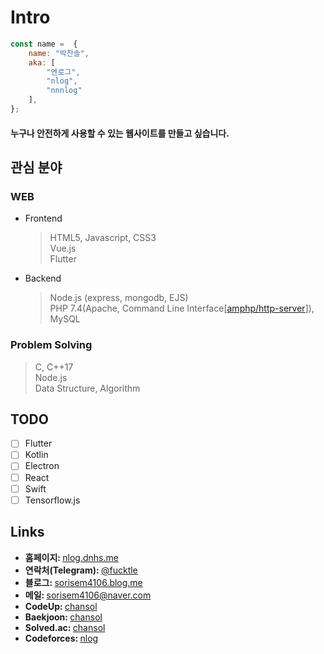 # Intro
```js
const name =  {
	name: "박찬솔",
	aka: [
		"엔로그",
		"nlog",
		"nnnlog"
	],
};
```
#### 누구나 안전하게 사용할 수 있는 웹사이트를 만들고 싶습니다.


## 관심 분야
### WEB
* Frontend

  > HTML5, Javascript, CSS3<br>
  > Vue.js<br>
  > Flutter<br>
  
* Backend

  > Node.js (express, mongodb, EJS)<br>
  > PHP 7.4(Apache, Command Line Interface[[amphp/http-server](https://github.com/amphp/http-server)]), MySQL<br>
  
### Problem Solving

  > C, C++17<br>
  > Node.js<br>
  > Data Structure, Algorithm<br>
  
## TODO
* [ ] Flutter
* [ ] Kotlin
* [ ] Electron
* [ ] React
* [ ] Swift
* [ ] Tensorflow.js

## Links
* <b>홈페이지: </b> [nlog.dnhs.me](https://nlog.dnhs.me/)
* <b>연락처(Telegram): </b> [@fucktle](https://t.me/fucktle)
* <b>블로그: </b> [sorisem4106.blog.me](https://sorisem4106.blog.me/)
* <b>메일: </b> sorisem4106@naver.com
* <b>CodeUp: </b>[chansol](https://codeup.kr/userinfo.php?user=chansol)
* <b>Baekjoon: </b>[chansol](https://www.acmicpc.net/user/chansol)
* <b>Solved.ac: </b>[chansol](https://solved.ac/chansol)
* <b>Codeforces: </b>[nlog](http://codeforces.com/profile/nlog)
